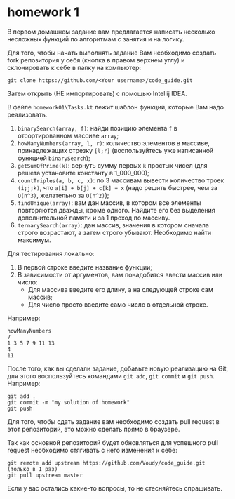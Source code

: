 # homework 1 
В первом домашнем задание вам предлагается написать несколько
несложных функций по алгоритмам с занятия и на логику.

Для того, чтобы начать выполнять задание Вам необходимо создать fork
репозитория у себя (кнопка в правом верхнем углу) и склонировать к себе
в папку на компьютер:
```$xslt
git clone https://github.com/<Your username>/code_guide.git
```
Затем открыть (НЕ импортировать) с помощью Intellij IDEA.

В файле `homework01\Tasks.kt` лежит шаблон функций, которые Вам надо
реализовать.
1. `binarySearch(array, f)`: найди позицию элемента `f` в отсортированном массиве `array`;
2. `howManyNumbers(array, l, r)`: количество элементов в массиве, принадлежащих
отрезку `[l;r]` (воспользуйтесь уже написанной функцией `binarySearch`);
3. `getSumOfPrime(k)`: вернуть сумму первых `k` простых чисел (для решета установите 
константу в 1_000_000);
4. `countTriples(a, b, c, x)`: по 3 массивам вывести количество троек `(i;j;k)`,
что `a[i] + b[j] + c[k] = x` (надо решить быстрее, чем за `O(n^3)`, желательно за `O(n^2)`);
5. `findUnique(array)`: вам дан массив, в котором все элементы повторяются дважды,
кроме одного. Найдите его без выделения дополнительной памяти и за 1 проход по массиву.
6. `ternarySearch(array)`: дан массив, значения в котором сначала строго возрастают,
а затем строго убывают. Необходимо найти максимум.

Для тестирования локально:
1. В первой строке введите название функции;
2. В зависимости от аргументов, вам понадобится ввести массив или число:
    * Для массива введите его длину, а на следующей строке сам массив;
    * Для число просто введите само число в отдельной строке.

Например:
```$xslt
howManyNumbers
7
1 3 5 7 9 11 13
4
11
```


После того, как вы сделали задание, добавьте новую реализацию на Git, для этого
воспользуйтесь командами `git add`, `git commit` и `git push`. Например:
```$xslt
git add .
git commit -m "my solution of homework"
git push
```
Для того, чтобы сдать задание вам необходимо создать pull request в этот репозиторий,
это можно сделать прямо в браузере.

Так как основной репозиторий будет обновляться для успешного pull request необходимо
стягивать с него изменения к себе:
```$xslt
git remote add upstream https://github.com/Voudy/code_guide.git (только в 1 раз)
git pull upstream master
```

Если у вас остались какие-то вопросы, то не стесняйтесь спрашивать.
